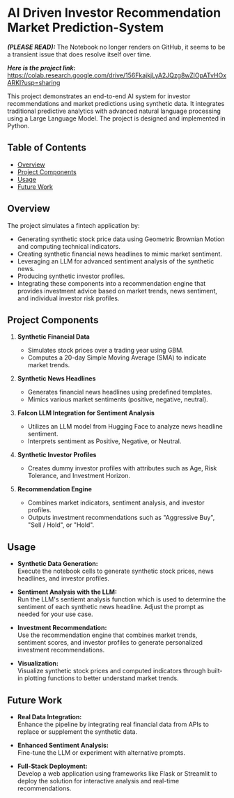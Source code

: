 # AI Driven Investor Recommendation Market Prediction-System

***(PLEASE READ):*** The Notebook no longer renders on GitHub, it seems to be a transient issue that does resolve itself over time.

***Here is the project link:***  https://colab.research.google.com/drive/156FkajkjLyA2JQzg8wZlOpATvHOxARKl?usp=sharing

This project demonstrates an end-to-end AI system for investor recommendations and market predictions using synthetic data. It integrates traditional predictive analytics with advanced natural language processing using a Large Language Model. The project is designed and implemented in Python.

## Table of Contents

- [Overview](#overview)
- [Project Components](#project-components)
- [Usage](#usage)
- [Future Work](#future-work)

## Overview

The project simulates a fintech application by:
- Generating synthetic stock price data using Geometric Brownian Motion and computing technical indicators.
- Creating synthetic financial news headlines to mimic market sentiment.
- Leveraging an LLM for advanced sentiment analysis of the synthetic news.
- Producing synthetic investor profiles.
- Integrating these components into a recommendation engine that provides investment advice based on market trends, news sentiment, and individual investor risk profiles.

## Project Components

1. **Synthetic Financial Data**  
   - Simulates stock prices over a trading year using GBM.
   - Computes a 20-day Simple Moving Average (SMA) to indicate market trends.

2. **Synthetic News Headlines**  
   - Generates financial news headlines using predefined templates.
   - Mimics various market sentiments (positive, negative, neutral).

3. **Falcon LLM Integration for Sentiment Analysis**  
   - Utilizes an LLM model from Hugging Face to analyze news headline sentiment.
   - Interprets sentiment as Positive, Negative, or Neutral.

4. **Synthetic Investor Profiles**  
   - Creates dummy investor profiles with attributes such as Age, Risk Tolerance, and Investment Horizon.

5. **Recommendation Engine**  
   - Combines market indicators, sentiment analysis, and investor profiles.
   - Outputs investment recommendations such as "Aggressive Buy", "Sell / Hold", or "Hold".
  


## Usage

- **Synthetic Data Generation:**  
  Execute the notebook cells to generate synthetic stock prices, news headlines, and investor profiles.

- **Sentiment Analysis with the LLM:**  
  Run the LLM's sentiemt analysis function which is used to determine the sentiment of each synthetic news headline. Adjust the prompt as needed for your use case.

- **Investment Recommendation:**  
  Use the recommendation engine that combines market trends, sentiment scores, and investor profiles to generate personalized investment recommendations.

- **Visualization:**  
  Visualize synthetic stock prices and computed indicators through built-in plotting functions to better understand market trends.

## Future Work

- **Real Data Integration:**  
  Enhance the pipeline by integrating real financial data from APIs to replace or supplement the synthetic data.

- **Enhanced Sentiment Analysis:**  
  Fine-tune the LLM or experiment with alternative prompts.

- **Full-Stack Deployment:**  
  Develop a web application using frameworks like Flask or Streamlit to deploy the solution for interactive analysis and real-time recommendations.






